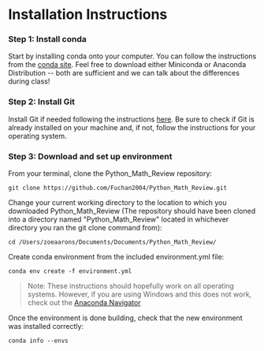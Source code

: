 # Installation Instructions

### Step 1: Install conda
Start by installing conda onto your computer. You can follow the instructions from the [conda site](https://docs.conda.io/projects/conda/en/stable/user-guide/install/index.html). Feel free to download either Miniconda or Anaconda Distribution -- both are sufficient and we can talk about the differences during class!

### Step 2: Install Git
Install Git if needed following the instructions [here](https://github.com/git-guides/install-git). Be sure to check if Git is already installed on your machine and, if not, follow the instructions for your operating system.

### Step 3: Download and set up environment
From your terminal, clone the Python_Math_Review repository:

`git clone https://github.com/Fuchan2004/Python_Math_Review.git`

Change your current working directory to the location to which you downloaded Python_Math_Review (The repository should have been cloned into a directory named "Python_Math_Review" located in whichever directory you ran the git clone command from):

`cd /Users/zoeaarons/Documents/Documents/Python_Math_Review/`

Create conda environment from the included environment.yml file:

`conda env create -f environment.yml`

> Note: These instructions should hopefully work on all operating systems. However, if you are using Windows and this does not work, check out the [Anaconda Navigator](https://docs.anaconda.com/navigator/tutorials/manage-environments/#importing-an-environment)

Once the environment is done building, check that the new environment was installed correctly:

`conda info --envs`
